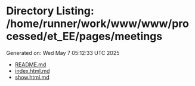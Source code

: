 # Directory Listing: /home/runner/work/www/www/processed/et_EE/pages/meetings
Generated on: Wed May  7 05:12:33 UTC 2025

- [README.md](README.md)
- [index.html.md](index.html.md)
- [show.html.md](show.html.md)
